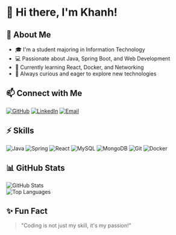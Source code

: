 # 👋 Hi there, I'm Khanh!

## 🌟 About Me
- 🎓 I'm a student majoring in Information Technology  
- 💻 Passionate about Java, Spring Boot, and Web Development  
- 🌱 Currently learning React, Docker, and Networking  
- 🚀 Always curious and eager to explore new technologies  

## 📫 Connect with Me
[![GitHub](https://img.shields.io/badge/GitHub-000?style=for-the-badge&logo=github&logoColor=white)](https://github.com/DinhVanKhanh-HCMC)
[![LinkedIn](https://img.shields.io/badge/LinkedIn-0A66C2?style=for-the-badge&logo=linkedin&logoColor=white)](https://linkedin.com/in/your-link)
[![Email](https://img.shields.io/badge/Email-D14836?style=for-the-badge&logo=gmail&logoColor=white)](mailto:dinhvankhanhfit@gmail.com)

## ⚡ Skills
![Java](https://img.shields.io/badge/Code-Java-orange?logo=java&logoColor=white)
![Spring](https://img.shields.io/badge/Framework-Spring-green?logo=spring&logoColor=white)
![React](https://img.shields.io/badge/Frontend-React-blue?logo=react&logoColor=white)
![MySQL](https://img.shields.io/badge/Database-MySQL-blue?logo=mysql&logoColor=white)
![MongoDB](https://img.shields.io/badge/Database-MongoDB-green?logo=mongodb&logoColor=white)
![Git](https://img.shields.io/badge/Tools-Git-red?logo=git&logoColor=white)
![Docker](https://img.shields.io/badge/Tools-Docker-2496ED?logo=docker&logoColor=white)

## 📊 GitHub Stats
![GitHub Stats](https://github-readme-stats.vercel.app/api?username=DinhVanKhanh-HCMC&show_icons=true&theme=radical)  
![Top Languages](https://github-readme-stats.vercel.app/api/top-langs/?username=DinhVanKhanh-HCMC&layout=compact&theme=radical)

## ✨ Fun Fact
> "Coding is not just my skill, it's my passion!"
